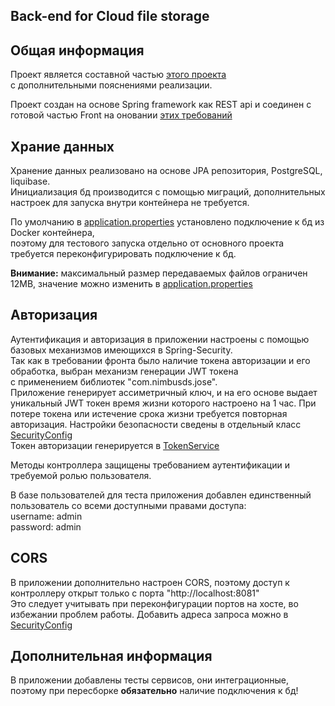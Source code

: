 ## Back-end for Cloud file storage

## Общая информация

Проект является составной частью [этого проекта](https://github.com/sezergemtsov/Cloud_file_storrage)  
с дополнительными пояснениями реализации.

Проект создан на основе Spring framework как REST api и соединен с готовой частью Front на оновании [этих требований](https://github.com/netology-code/jd-homeworks/blob/master/diploma/CloudServiceSpecification.yaml)

## Храние данных

Хранение данных реализовано на основе JPA репозитория, PostgreSQL, liquibase.  
Инициализация бд производится с помощью миграций, дополнительных настроек для запуска внутри контейнера не требуется.

По умолчанию в [application.properties](https://github.com/sezergemtsov/Cloud_file_storage_backend/blob/master/src/main/resources/application.properties#L3-L5)  установлено подключение к бд из Docker контейнера,  
поэтому для тестового запуска отдельно от основного проекта требуется переконфигурировать подключение к бд.

**Внимание:** максимальный размер передаваемых файлов ограничен 12MB, значение можно изменить в [application.properties](https://github.com/sezergemtsov/Cloud_file_storage_backend/blob/master/src/main/resources/application.properties#L13-L14)

## Авторизация

Аутентификация и авторизация в приложении настроены с помощью базовых механизмов имеющихся в Spring-Security.  
Так как в требовании фронта было наличие токена авторизации и его обработка, выбран механизм генерации JWT токена  
с применением библиотек "com.nimbusds.jose".  
Приложение генерирует ассиметричный ключ, и на его основе выдает уникальный JWT токен время жизни которого настроено на 1 час.
При потере токена или истечение срока жизни требуется повторная авторизация.
Настройки безопасности сведены в отдельный класс [SecurityConfig](https://github.com/sezergemtsov/Cloud_file_storage_backend/blob/master/src/main/java/ru/netology/diplomafinal/configs/SecurityConfig.java)  
Токен авторизации генерируется в [TokenService](https://github.com/sezergemtsov/Cloud_file_storage_backend/blob/master/src/main/java/ru/netology/diplomafinal/services/TokenService.java)  

Методы контроллера защищены требованием аутентификации и требуемой ролью пользователя.

В базе пользователей для теста приложения добавлен единственный пользователь со всеми доступными правами доступа:  
username: admin  
password: admin

## CORS

В приложении дополнительно настроен CORS, поэтому доступ к контроллеру открыт только с порта "http://localhost:8081"  
Это следует учитывать при переконфигурации портов на хосте, во избежании проблем работы.
Добавить адреса запроса можно в [SecurityConfig](https://github.com/sezergemtsov/Cloud_file_storage_backend/blob/master/src/main/java/ru/netology/diplomafinal/configs/SecurityConfig.java#L111) 

## Дополнительная информация

В приложении добавлены тесты сервисов, они интеграционные, поэтому при пересборке **обязательно** наличие подключения к бд!  
